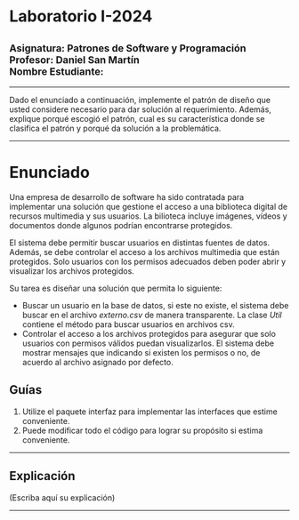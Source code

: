 
# Laboratorio I-2024
## <sup>Asignatura: Patrones de Software y Programación </sup> <br><sup>Profesor: Daniel San Martín</sup> <br> <sup> Nombre Estudiante:</sup>
<hr>
Dado el enunciado a continuación, implemente el patrón de diseño que usted considere necesario
para dar solución al requerimiento. Además, explique porqué escogió el patrón, cual es su característica
donde se clasifica el patrón y porqué da solución a la problemática.
<hr>

# Enunciado

Una empresa de desarrollo de software ha sido contratada para implementar una 
solución que gestione el acceso a una biblioteca digital de recursos multimedia y sus
usuarios. La bilioteca incluye imágenes, vídeos y documentos donde algunos podrían encontrarse protegidos.

El sistema debe permitir buscar usuarios en distintas fuentes de datos. Además, se debe controlar 
el acceso a los archivos multimedia que están protegidos. Solo usuarios con los permisos adecuados deben 
poder abrir y visualizar los archivos protegidos.

Su tarea es diseñar una solución que permita lo siguiente:

 * Buscar un usuario en la base de datos, si este no existe, el sistema debe buscar 
en el archivo *externo.csv* de manera transparente. La clase *Util* contiene el método para 
buscar usuarios en archivos csv.
 * Controlar el acceso a los archivos protegidos para asegurar que solo usuarios con 
permisos válidos puedan visualizarlos. El sistema debe mostrar mensajes que indicando si existen 
los permisos o no, de acuerdo al archivo asignado por defecto.

## Guías

1. Utilize el paquete interfaz para implementar las interfaces que estime conveniente.
2. Puede modificar todo el código para lograr su propósito si estima conveniente. 

<hr>

## Explicación
(Escriba aquí su explicación)


<hr>